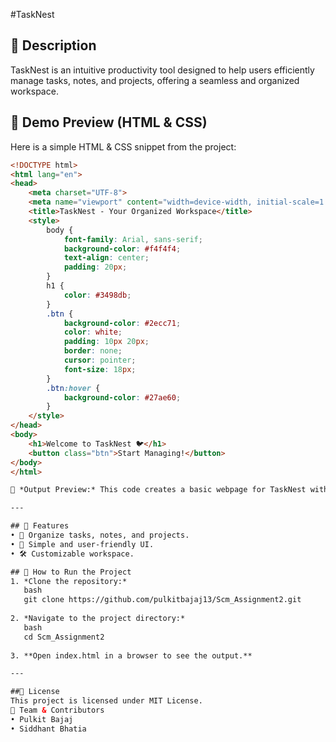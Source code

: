 #TaskNest

## 📌 Description
TaskNest is an intuitive productivity tool designed to help users efficiently manage tasks, notes, and projects, offering a seamless and organized workspace.

## 🎨 Demo Preview (HTML & CSS)
Here is a simple HTML & CSS snippet from the project:
```html
<!DOCTYPE html>
<html lang="en">
<head>
    <meta charset="UTF-8">
    <meta name="viewport" content="width=device-width, initial-scale=1.0">
    <title>TaskNest - Your Organized Workspace</title>
    <style>
        body {
            font-family: Arial, sans-serif;
            background-color: #f4f4f4;
            text-align: center;
            padding: 20px;
        }
        h1 {
            color: #3498db;
        }
        .btn {
            background-color: #2ecc71;
            color: white;
            padding: 10px 20px;
            border: none;
            cursor: pointer;
            font-size: 18px;
        }
        .btn:hover {
            background-color: #27ae60;
        }
    </style>
</head>
<body>
    <h1>Welcome to TaskNest 🐦</h1>
    <button class="btn">Start Managing!</button>
</body>
</html>

📌 *Output Preview:* This code creates a basic webpage for TaskNest with a button.

---

## 🔹 Features
• 📝 Organize tasks, notes, and projects.  
• 🚀 Simple and user-friendly UI.  
• 🛠 Customizable workspace.  

## 🚀 How to Run the Project
1. *Clone the repository:*  
   bash
   git clone https://github.com/pulkitbajaj13/Scm_Assignment2.git
   
2. *Navigate to the project directory:*  
   bash
   cd Scm_Assignment2
   
3. **Open index.html in a browser to see the output.**

---

##📜 License
This project is licensed under MIT License.
👥 Team & Contributors
• Pulkit Bajaj
• Siddhant Bhatia


